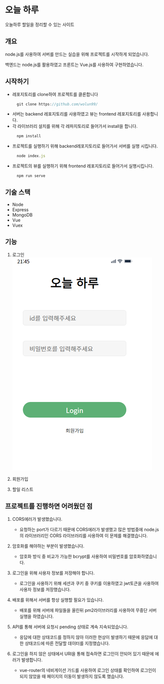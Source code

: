 # 오늘 하루

오늘하루 할일을 정리할 수 있는 사이트

## 개요

node.js를 사용하여 서버를 만드는 실습을 위해 프로젝트를 시작하게 되었습니다.

백엔드는 node.js를 활용하였고 프론트는 Vue.js를 사용하여 구현하였습니다.

## 시작하기

- 레포지토리를 clone하여 프로젝트를 클론합니다
  ```js
    git clone https://github.com/wolun99/
  ```
- 서버는 backend 레포지토리를 사용하였고 뷰는 frontend 레포지토리를 사용합니다.
- 각 라이브러리 설치를 위해 각 레파지토리로 들어가서 install을 합니다.
  ```js
    npm install
  ```
- 프로젝트를 실행하기 위해 backend레포지토리로 들어가서 서버를 실행 시킵니다.
  ```js
    node index.js
  ```
- 프로젝트의 뷰를 실행하기 위해 frontend 레포지토리로 들어가서 실행시킵니다.
  ```js
    npm run serve
  ```

## 기술 스택

- Node
- Express
- MongoDB
- Vue
- Vuex

## 기능

1. 로그인
   ![login](./frontend/src/assets/login.png)
2. 회원가입

3. 할일 리스트

## 프로젝트를 진행하면 어려웠던 점

1. CORS에러가 발생했습니다.

   - 요청하는 port가 다르기 때문에 CORS에러가 발생했고 많은 방법중에 node.js의 라이브러리인 CORS 라이브러리를 사용하여 이 문제를 해결했습니다.

2. 암호화를 해야하는 부분이 발생했습니다.

   - 암호화 방식 중 비교가 가능한 bcrypt를 사용하여 비밀번호를 암호화하였습니다.

3. 로그인을 위해 사용자 정보를 저장해야 합니다.

   - 로그인을 사용하기 위해 세션과 쿠키 중 쿠키를 이용하였고 jwt토큰을 사용하여 사용자 정보를 저장했습니다.

4. 배포를 위해서 서버를 항상 실행할 필요가 있습니다.

   - 배포를 위해 서버에 파일들을 올린뒤 pm2라이브러리를 사용하여 무중단 서버실행을 하였습니다.

5. API를 통해 서버에 요청시 pending 상태로 계속 지속되었습니다.

   - 응답에 대한 상태코드를 정하지 않아 이러한 현상이 발생하기 때문에 응답에 대한 상태코드에 따른 전달할 데이터를 지정했습니다.

6. 로그인을 하지 않은 상태에서 URI을 통해 접속하면 로그인이 안되어 있기 때문에 에러가 발생합니다.
   - vue-router의 네비게이션 가드를 사용하여 로그인 상태를 확인하여 로그인이 되지 않았을 때 페이지의 이동이 발생하지 않도록 했습니다.
